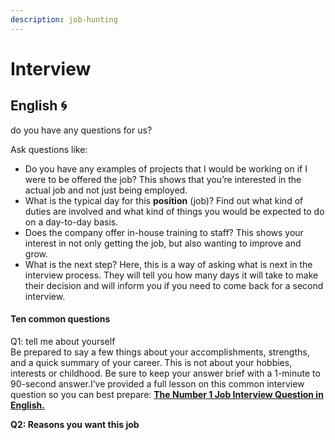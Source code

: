 ```yaml
---
description: job-hunting
---
```


# Interview

## English 🌀

do you have any questions for us?

Ask questions like:

* Do you have any examples of projects that I would be working on if I were to be offered the job? This shows that you’re interested in the actual job and not just being employed.
* What is the typical day for this **position** \(job\)? Find out what kind of duties are involved and what kind of things you would be expected to do on a day-to-day basis.
* Does the company offer in-house training to staff? This shows your interest in not only getting the job, but also wanting to improve and grow.
* What is the next step? Here, this is a way of asking what is next in the interview process. They will tell you how many days it will take to make their decision and will inform you if you need to come back for a second interview.

#### Ten common questions

Q1: tell me about yourself  
Be prepared to say a few things about your accomplishments, strengths, and a quick summary of your career. This is not about your hobbies, interests or childhood. Be sure to keep your answer brief with a 1-minute to 90-second answer.I’ve provided a full lesson on this common interview question so you can best prepare: [**The Number 1 Job Interview Question in English.** ](https://www.speakconfidentenglish.com/tell-me-about-yourself/)

**Q2: Reasons you want this job**  



